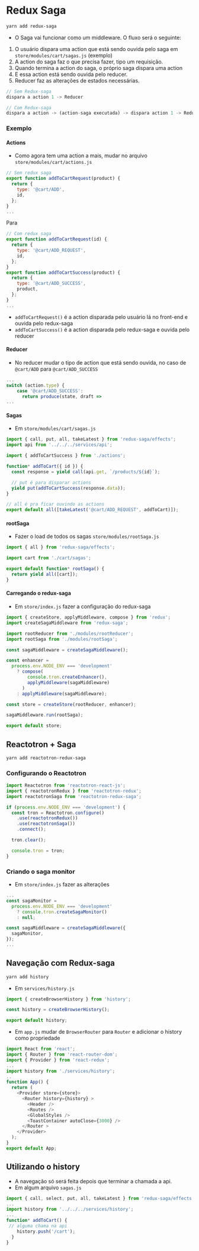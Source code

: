 
# Redux Saga

```bash
yarn add redux-saga
```

- O Saga vai funcionar como um middleware. O fluxo será o seguinte:
1. O usuário dispara uma action que está sendo ouvida pelo saga em `store/modules/cart/sagas.js` (exemplo)
2. A action do saga faz o que precisa fazer, tipo um requisição.
3. Quando termina a action do saga, o próprio saga dispara uma action
4. E essa action está sendo ouvida pelo reducer.
5. Reducer faz as alterações de estados necessárias.

```js
// Sem Redux-saga
dispara a action 1 -> Reducer

// Com Redux-saga
dispara a action -> (action-saga executada) -> dispara action 1 -> Reducer
```
### Exemplo
#### Actions
- Como agora tem uma action a mais, mudar no arquivo `store/modules/cart/actions.js`

```js
// Sem redux saga
export function addToCartRequest(product) {
  return {
    type: '@cart/ADD',
    id,
  };
}
...
```
Para

```js
// Com redux saga
export function addToCartRequest(id) {
  return {
    type: '@cart/ADD_REQUEST',
    id,
  };
}
export function addToCartSuccess(product) {
  return {
    type: '@cart/ADD_SUCCESS',
    product,
  };
}
...
```

- `addToCartRequest()` é a action disparada pelo usuário lá no front-end e ouvida pelo redux-saga
- `addToCartSuccess()` é a action disparada pelo redux-saga e ouvida pelo reducer

#### Reducer
- No reducer mudar o tipo de action que está sendo ouvida, no caso de `@cart/ADD` para `@cart/ADD_SUCCESS`
```js
...
switch (action.type) {
    case '@cart/ADD_SUCCESS':
      return produce(state, draft =>
...
```

#### Sagas
- Em `store/modules/cart/sagas.js`

```js
import { call, put, all, takeLatest } from 'redux-saga/effects';
import api from '../../../services/api';

import { addToCartSuccess } from './actions';

function* addToCart({ id }) {
  const response = yield call(api.get, `/products/${id}`);

  // put é para disparar actions
  yield put(addToCartSuccess(response.data));
}

// all é pra ficar ouvindo as actions
export default all([takeLatest('@cart/ADD_REQUEST', addToCart)]);
```

#### rootSaga
- Fazer o load de todos os sagas `store/modules/rootSaga.js`

```js
import { all } from 'redux-saga/effects';

import cart from './cart/sagas';

export default function* rootSaga() {
  return yield all([cart]);
}
```

#### Carregando o redux-saga
- Em `store/index.js` fazer a configuração do redux-saga

```js
import { createStore, applyMiddleware, compose } from 'redux';
import createSagaMiddleware from 'redux-saga';

import rootReducer from './modules/rootReducer';
import rootSaga from './modules/rootSaga';

const sagaMiddleware = createSagaMiddleware();

const enhancer =
  process.env.NODE_ENV === 'development'
    ? compose(
        console.tron.createEnhancer(),
        applyMiddleware(sagaMiddleware)
      )
    : applyMiddleware(sagaMiddleware);

const store = createStore(rootReducer, enhancer);

sagaMiddleware.run(rootSaga);

export default store;
```

## Reactotron + Saga
```bash
yarn add reactotron-redux-saga
```

### Configurando o Reactotron

```js
import Reactotron from 'reactotron-react-js';
import { reactotronRedux } from 'reactotron-redux';
import reactotronSaga from 'reactotron-redux-saga';

if (process.env.NODE_ENV === 'development') {
  const tron = Reactotron.configure()
    .use(reactotronRedux())
    .use(reactotronSaga())
    .connect();

  tron.clear();

  console.tron = tron;
}
```

### Criando o saga monitor
- Em `store/index.js`  fazer as alterações

```js
...
const sagaMonitor =
  process.env.NODE_ENV === 'development'
    ? console.tron.createSagaMonitor()
    : null;

const sagaMiddleware = createSagaMiddleware({
  sagaMonitor,
});
...
```

## Navegação com Redux-saga
```bash
yarn add history
```
- Em `services/history.js`

```js
import { createBrowserHistory } from 'history';

const history = createBrowserHistory();

export default history;
```
- Em `app.js` mudar de `BrowserRouter` para `Router` e adicionar o history como propriedade

```js
import React from 'react';
import { Router } from 'react-router-dom';
import { Provider } from 'react-redux';
...
import history from './services/history';
..
function App() {
  return (
    <Provider store={store}>
      <Router history={history} >
        <Header />
        <Routes />
        <GlobalStyles />
        <ToastContainer autoClose={3000} />
      </Router >
    </Provider>
  );
}
export default App;
```
## Utilizando o history
- A navegação só será feita depois que terminar a chamada a api.
- Em algum arquivo `sagas.js`

```js
import { call, select, put, all, takeLatest } from 'redux-saga/effects';
...
import history from '../../../services/history';
...
function* addToCart() {
 // alguma chama na api
    history.push('/cart');
  }
}
```


